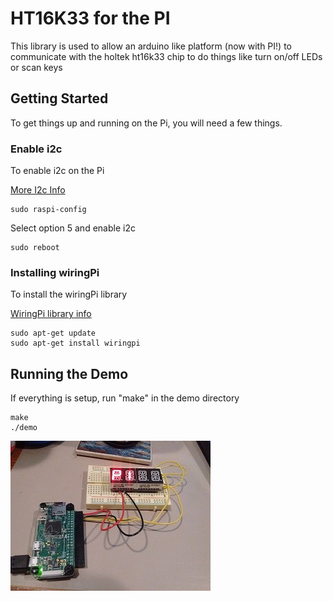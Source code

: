 # HT16K33 for the PI

This library is used to allow an arduino like platform (now with PI!) to communicate with the holtek ht16k33 chip
to do things like turn on/off LEDs or scan keys


## Getting Started

To get things up and running on the Pi, you will need a few things.

### Enable i2c

To enable i2c on the Pi

[More I2c Info](https://diyprojects.io/activate-i2c-bus-raspberry-pi-3-zero/)
```
sudo raspi-config
```
Select option 5 and enable i2c
```
sudo reboot
```

### Installing wiringPi

To install the wiringPi library

[WiringPi library info](http://wiringpi.com/download-and-install/)
```
sudo apt-get update
sudo apt-get install wiringpi
```

## Running the Demo

If everything is setup, run "make" in the demo directory

```
make
./demo
```
![GitHub Logo](/pi/pic/demo.jpg)